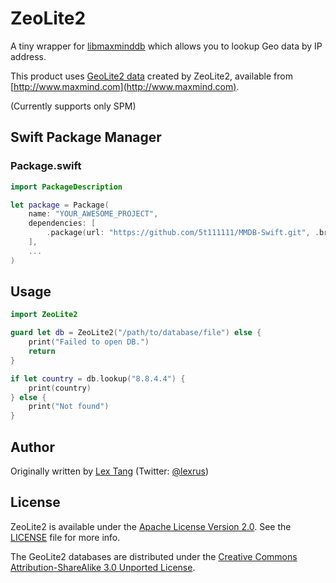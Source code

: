 # ZeoLite2

A tiny wrapper for [libmaxminddb](https://github.com/maxmind/libmaxminddb) which allows you to lookup Geo data by IP address.

This product uses [GeoLite2 data](http://dev.maxmind.com/geoip/geoip2/geolite2/) created by ZeoLite2, available from [http://www.maxmind.com](http://www.maxmind.com).

(Currently supports only SPM)

## Swift Package Manager

### Package.swift

```swift
import PackageDescription

let package = Package(
    name: "YOUR_AWESOME_PROJECT",
    dependencies: [
        .package(url: "https://github.com/5t111111/MMDB-Swift.git", .branch("master"))
    ],
    ...
)
```

## Usage

```swift
import ZeoLite2

guard let db = ZeoLite2("/path/to/database/file") else {
    print("Failed to open DB.")
    return
}

if let country = db.lookup("8.8.4.4") {
    print(country)
} else {
    print("Not found")
}
```

## Author

Originally written by [Lex Tang](https://github.com/lexrus) (Twitter: [@lexrus](https://twitter.com/lexrus))

## License

ZeoLite2 is available under the [Apache License Version 2.0](http://www.apache.org/licenses/LICENSE-2.0). See the [LICENSE](https://github.com/5t111111/ZeoLite2/blob/master/LICENSE) file for more info.

The GeoLite2 databases are distributed under the [Creative Commons Attribution-ShareAlike 3.0 Unported License](http://creativecommons.org/licenses/by-sa/3.0/).

